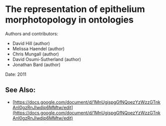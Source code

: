 The representation of epithelium morphotopology in ontologies
=============================================================

Authors and contributors:

 * David Hill (author)
 * Melissa Haendel (author)
 * Chris Mungall (author)
 * David Osumi-Sutherland (author)
 * Jonathan Bard (author)

Date: 2011





See Also:
---------

 * [https://docs.google.com/document/d/1MnUgispgGfNQoezYzWzzGTnkAnI0gzRnJIwdip6MMtw/edit](https://docs.google.com/document/d/1MnUgispgGfNQoezYzWzzGTnkAnI0gzRnJIwdip6MMtw/edit)
